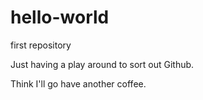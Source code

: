 # hello-world
first repository

Just having a play around to sort out Github. 

Think I'll go have another coffee.
